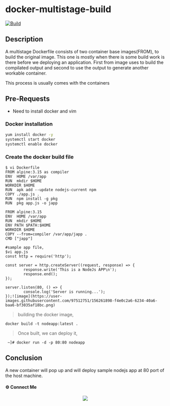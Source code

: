 # docker-multistage-build

[![Build](https://travis-ci.org/joemccann/dillinger.svg?branch=master)](https://travis-ci.org/joemccann/dillinger)


## Description

A multistage Dockerfile consists of two container base images(FROM), to build the original image. This one is mostly when there is some build work is there before we deploying an application. First from image uses to build the compilated output and second to use the output to generate another workable container.

This process is usually comes with the containers

## Pre-Requests
- Need to install docker and vim

### Docker installation 

```sh
yum install docker -y 
systemctl start docker
systemctl enable docker
```

### Create the docker build file
```
$ vi Dockerfile
FROM alpine:3.15 as compiler
ENV  HOME /var/app
RUN  mkdir $HOME
WORKDIR $HOME
RUN  apk add --update nodejs-current npm
COPY ./app.js .
RUN  npm install -g pkg
RUN  pkg app.js -o japp

FROM alpine:3.15
ENV  HOME /var/app
RUN  mkdir $HOME
ENV PATH $PATH:$HOME
WORKDIR $HOME
COPY --from=compiler /var/app/japp .
CMD ["japp"]

#sample app file,
$vi app.js
const http = require('http');

const server = http.createServer((request, response) => {
        response.write('This is a NodeJs APP\n');
        response.end();
});

server.listen(80, () => {
        console.log('Server is running...');
});![image](https://user-images.githubusercontent.com/97512751/156261898-f4e0c2a6-6234-40a6-baa6-bf3035af18bc.png)

```
> building the docker image,
```
docker build -t nodeapp:latest .
```
> Once built, we can deploy it, 
```
 ~]# docker run -d -p 80:80 nodeapp
```
## Conclusion
A new container will pop up and will deploy sample nodejs app at 80 port of the host machine. 

#### ⚙️ Connect Me

<p align="center">
<a href="mailto:sudheer.ck@outlook.com"><img src="https://img.shields.io/badge/Microsoft_Outlook-0078D4?style=for-the-badge&logo=microsoft-outlook&logoColor=white"/></a>
